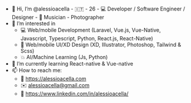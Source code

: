 - 👋 Hi, I’m @alessioacella - :it: - 26 - 💻 Developer / Software Engineer / Designer - 🎹 Musician - Photographer
- 👀 I’m interested in
  - 💻 Web/mobile Development (Laravel, Vue.js, Vue-Native, Javascript, Typescript, Python, React.js, React-Native)
  - :pencil: Web/mobile UI/XD Design (XD, Illustrator, Photoshop, Tailwind & Scss)
  - :boom: AI/Machine Learning (Js, Python)
- 🌱 I’m currently learning React-native & Vue-native
- 📫 How to reach me:
  - :link: https://alessioacella.com
  - ✉️ alessioacella@gmail.com
  - :link: https://www.linkedin.com/in/alessioacella/
